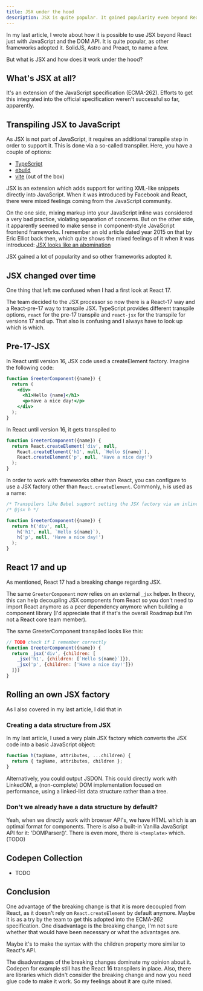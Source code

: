 ```yaml
---
title: JSX under the hood
description: JSX is quite popular. It gained popularity even beyond React, despite not being part of the JavaScript specification. So that made me write an article about how JSX works.
---
```

In my last article, I wrote about how it is possible to use JSX beyond React just with JavaScript and the DOM API. It is quite popular, as other frameworks adopted it. SolidJS, Astro and Preact, to name a few.

But what is JSX and how does it work under the hood?

## What's JSX at all?

It's an extension of the JavaScript specification (ECMA-262). Efforts to get this integrated into the official specification weren't successful so far, apparently.

## Transpiling JSX to JavaScript

As JSX is not part of JavaScript, it requires an additional transpile step in order to support it. This is done via a so-called transpiler. Here, you have a couple of options:

- [TypeScript](https://www.typescriptlang.org/docs/handbook/jsx.html)
- [ebuild](https://esbuild.github.io/content-types/#jsx)
- [vite](https://vitejs.dev/guide/features#jsx) (out of the box)

JSX is an extension which adds support for writing XML-like snippets directly into JavaScript. When it was introduced by Facebook and React, there were mixed feelings coming from the JavaScript community.

On the one side, mixing markup into your JavaScript inline was considered a very bad practice, violating separation of concerns. But on the other side, it apparently seemed to make sense in component-style JavaScript frontend frameworks. I remember an old article dated year 2015 on that by Eric Elliot back then, which quite shows the mixed feelings of it when it was introduced: [JSX looks like an abomination](https://medium.com/javascript-scene/jsx-looks-like-an-abomination-1c1ec351a918)

JSX gained a lot of popularity and so other frameworks adopted it.

## JSX changed over time

One thing that left me confused when I had a first look at React 17. 

The team decided to the JSX processor so now there is a React-17 way and a React-pre-17 way to transpile JSX. TypeScript provides different transpile options, `react` for the pre-17 transpile and `react-jsx` for the transpile for versions 17 and up. That also is confusing and I always have to look up which is which.

## Pre-17-JSX

In React until version 16, JSX code used a createElement factory.
Imagine the following code:

```jsx
function GreeterComponent({name}) {
  return (
    <div>
      <h1>Hello {name}</h1>
      <p>Have a nice day!</p>
    </div>
  );
}
```

In React until version 16, it gets transpiled to

```js
function GreeterComponent({name}) {
  return React.createElement('div', null, 
    React.createElement('h1', null, `Hello ${name}`),
    React.createElement('p', null, 'Have a nice day!')
  );
}
```

In order to work with frameworks other than React, you can configure to use a JSX factory other than `React.createElement`. Commonly, `h` is used as a name:

```js
/* Transpilers like Babel support setting the JSX factory via an inline comment: */
/* @jsx h */

function GreeterComponent({name}) {
  return h('div', null, 
    h('h1', null, `Hello ${name}`),
    h('p', null, 'Have a nice day!')
  );
}
```

## React 17 and up

As mentioned, React 17 had a breaking change regarding JSX.

The same `GreeterComponent` now relies on an external `_jsx` helper. In theory, this can help decoupling JSX components from React so you don't need to import React anymore as a peer dependency anymore when building a component library (I'd appreciate that if that's the overall Roadmap but I'm not a React core team member).

The same GreeterComponent transpiled looks like this:

```js
// TODO check if I remember correctly
function GreeterComponent({name}) {
  return _jsx('div', {children: [
    _jsx('h1', {children: [`Hello ${name}`]}),
    _jsx('p', {children: ['Have a nice day!']})
  ]})
}
```

## Rolling an own JSX factory

As I also covered in my last article, I did that in 

### Creating a data structure from JSX

In my last article, I used a very plain JSX factory which converts the JSX code into a basic JavaScript object:

```js
function h(tagName, attributes, ...children) {
  return { tagName, attributes, children };
}
```

Alternatively, you could output JSDON. This could directly work with LinkedOM, a (non-complete) DOM implementation focused on performance, using a linked-list data structure rather than a tree.

### Don't we already have a data structure by default?

Yeah, when we directly work with browser API's, we have HTML which is an optimal format for components. There is also a built-in Vanilla JavaScript API for it: 'DOMParser()'. There is even more, there is `<template>` which. (TODO)

## Codepen Collection

- TODO

## Conclusion

One advantage of the breaking change is that it is more decoupled from React, as it doesn't rely on `React.createElement` by default anymore. Maybe it is as a try by the team to get this adopted into the ECMA-262 specification. One disadvantage is the breaking change, I'm not sure whether that would have been necessary or what the advantages are.

Maybe it's to make the syntax with the children property more similar to React's API.

The disadvantages of the breaking changes dominate my opinion about it. Codepen for example still has the React 16 transpilers in place. Also, there are libraries which didn't consider the breaking change and now you need glue code to make it work. So my feelings about it are quite mixed.
